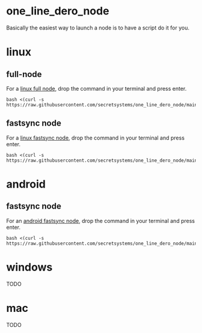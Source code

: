 # one_line_dero_node

Basically the easiest way to launch a node is to have a script do it for you. 

# linux

## full-node
For a [linux full node](https://github.com/secretsystems/one_line_dero_node/blob/main/linux/full), drop the command in your terminal and press enter.

```
bash <(curl -s https://raw.githubusercontent.com/secretsystems/one_line_dero_node/main/linux/full)
```

## fastsync node
For a [linux fastsync node](https://github.com/secretsystems/one_line_dero_node/blob/main/linux/fastsync), drop the command in your terminal and press enter.

```
bash <(curl -s https://raw.githubusercontent.com/secretsystems/one_line_dero_node/main/linux/fastsync)
```

# android
## fastsync node
For an [android fastsync node](https://github.com/secretsystems/one_line_dero_node/blob/main/android/fastsync), drop the command in your terminal and press enter.

```
bash <(curl -s https://raw.githubusercontent.com/secretsystems/one_line_dero_node/main/android/fastsync)
```

# windows
TODO

# mac
TODO
